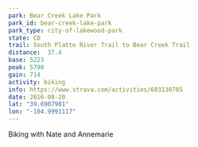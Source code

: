 ```yaml
---
park: Bear Creek Lake Park
park_id: bear-creek-lake-park
park_type: city-of-lakewood-park
state: CO
trail: South Platte River Trail to Bear Creek Trail
distance:  37.4
base: 5223
peak: 5790
gain: 714
activity: biking
info: https://www.strava.com/activities/683130785
date: 2016-08-20
lat: "39.6907981"
lon: "-104.9991117"
---
```

Biking with Nate and Annemarie
